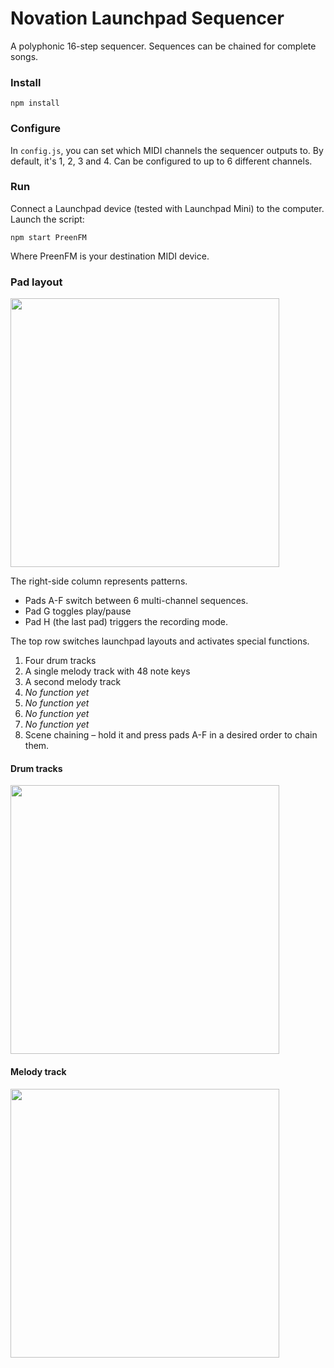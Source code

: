 # Novation Launchpad Sequencer

A polyphonic 16-step sequencer. Sequences can be chained for complete songs.

### Install

```
npm install
```

### Configure
In `config.js`, you can set which MIDI channels the sequencer outputs to. By default, it's 1, 2, 3 and 4.
Can be configured to up to 6 different channels.

### Run

Connect a Launchpad device (tested with Launchpad Mini) to the computer. Launch the script:

```
npm start PreenFM
```

Where PreenFM is your destination MIDI device.

### Pad layout

<img src="https://user-images.githubusercontent.com/381895/79075517-a11ab280-7cf3-11ea-9ad9-0720ae1f14da.png" width="430" />

The right-side column represents patterns.

* Pads A-F switch between 6 multi-channel sequences.
* Pad G toggles play/pause
* Pad H (the last pad) triggers the recording mode.

The top row switches launchpad layouts and activates special functions.

1. Four drum tracks
2. A single melody track with 48 note keys
3. A second melody track
4. _No function yet_
5. _No function yet_
6. _No function yet_
7. _No function yet_
8. Scene chaining – hold it and press pads A-F in a desired order to chain them.

#### Drum tracks

<img src="https://user-images.githubusercontent.com/381895/79075748-f99e7f80-7cf4-11ea-8682-c26055d6d5c8.jpeg" width="430" />

#### Melody track

<img src="https://user-images.githubusercontent.com/381895/79075760-0327e780-7cf5-11ea-9d84-981912d41f48.jpeg" width="430" />
